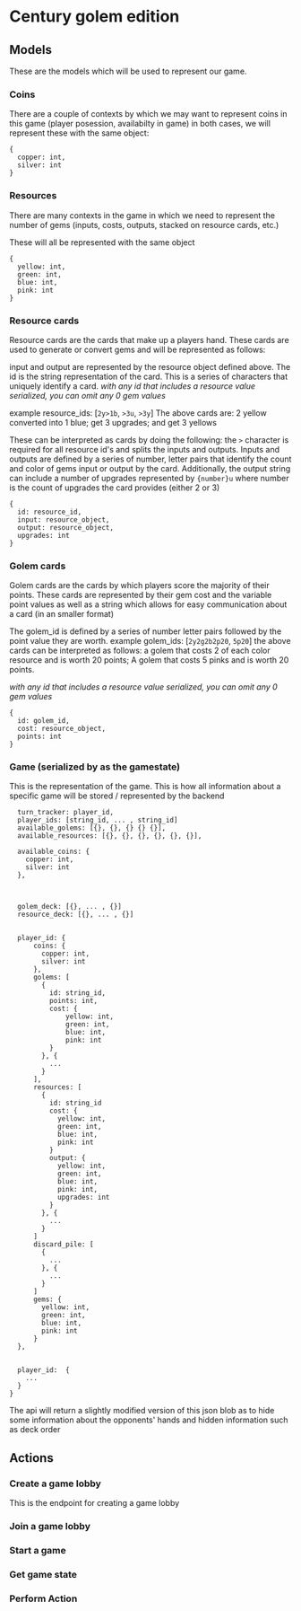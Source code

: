 # Century golem edition



## Models

These are the models which will be used to represent our game. 

### Coins
There are a couple of contexts by which we may want to represent coins in this game (player posession, availabilty in game)
in both cases, we will represent these with the same object:

```
{
  copper: int,
  silver: int
}
```

### Resources
There are many contexts in the game in which we need to represent the number of gems (inputs, costs, outputs, stacked on resource cards, etc.)

These will all be represented with the same object
```
{
  yellow: int,
  green: int,
  blue: int,
  pink: int
}
```

### Resource cards
Resource cards are the cards that make up a players hand. These cards are used to generate or convert gems and will be represented as follows:

input and output are represented by the resource object defined above. The id is the string representation of the card. This is a series of characters that uniquely identify a card.
_with any id that includes a resource value serialized, you can omit any 0 gem values_

example resource_ids: [`2y>1b`, `>3u`, `>3y`]
The above cards are: 2 yellow converted into 1 blue; get 3 upgrades; and get 3 yellows

These can be interpreted as cards by doing the following: the `>` character is required for all resource id's and splits the inputs and outputs. Inputs and outputs are defined by a series of number, letter pairs that identify the count and color of gems input or output by the card. Additionally, the output string can include a number of upgrades represented by `{number}u` where number is the count of upgrades the card provides (either 2 or 3)
```
{
  id: resource_id,
  input: resource_object,
  output: resource_object,
  upgrades: int
}
```

### Golem cards
Golem cards are the cards by which players score the majority of their points. These cards are represented by their gem cost and the variable point values as well as a string which allows for easy communication about a card (in an smaller format)

The golem_id is defined by a series of number letter pairs followed by the point value they are worth.
example golem_ids: [`2y2g2b2p20`, `5p20`] 
the above cards can be interpreted as follows: a golem that costs 2 of each color resource and is worth 20 points; A golem that costs 5 pinks and is worth 20 points.
 
_with any id that includes a resource value serialized, you can omit any 0 gem values_

```
{
  id: golem_id,
  cost: resource_object,
  points: int
}
```

### Game (serialized by as the gamestate)
This is the representation of the game. This is how all information about a specific game will be stored / represented by the backend
``` {
  turn_tracker: player_id,
  player_ids: [string_id, ... , string_id]
  available_golems: [{}, {}, {} {} {}],
  available_resources: [{}, {}, {}, {}, {}, {}],

  available_coins: {
    copper: int,
    silver: int
  },



  golem_deck: [{}, ... , {}]
  resource_deck: [{}, ... , {}]
  

  player_id: {
      coins: {
        copper: int,
        silver: int
      },
      golems: [
        {
          id: string_id,
          points: int,
          cost: {
              yellow: int,
              green: int,
              blue: int,
              pink: int
          }
        }, {
          ...
        }
      ],
      resources: [
        {
          id: string_id
          cost: {
            yellow: int,
            green: int,
            blue: int,
            pink: int
          }
          output: {
            yellow: int,
            green: int,
            blue: int,
            pink: int,
            upgrades: int
          }
        }, {
          ...
        }
      ]
      discard_pile: [
        {
          ...
        }, {
          ...
        }
      ]
      gems: {
        yellow: int,
        green: int,
        blue: int,
        pink: int
      }
  },


  player_id:  {
    ...
  }
}
```

The api will return a slightly modified version of this json blob as to hide some information about the opponents' hands and hidden information such as deck order

## Actions

### Create a game lobby
This is the endpoint for creating a game lobby

### Join a game lobby

### Start a game

### Get game state

### Perform Action


